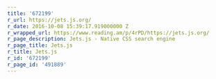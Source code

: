 ```yaml
---
title: '672199'
r_url: https://jets.js.org/
r_date: 2016-10-08 15:39:17.919000000 Z
r_wrapped_url: https://www.reading.am/p/4rPD/https://jets.js.org/
r_page_description: Jets.js - Native CSS search engine
r_page_title: Jets.js
r_title: Jets.js
r_id: '672199'
r_page_id: '491889'
---
```


